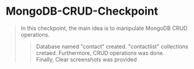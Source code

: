 # MongoDB-CRUD-Checkpoint

> In this checkpoint, the main idea is to manipulate MongoDB CRUD operations.
>
> > Database named "contact" created.
> > "contactlist" collections cretaed.
> > Furthermore, CRUD operations was done.  
> > Finally, Clear screenshots was provided
